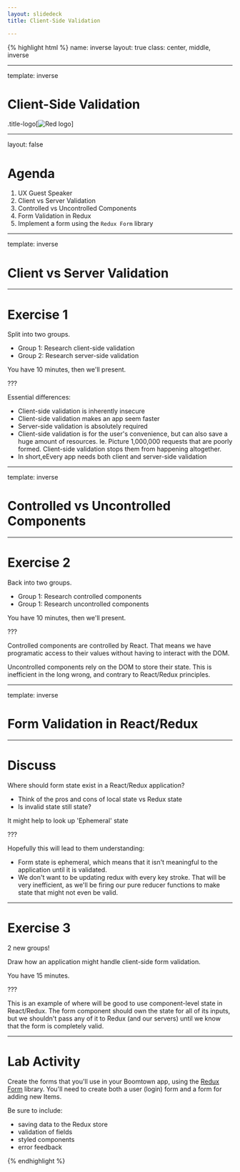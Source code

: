 ```yaml
---
layout: slidedeck
title: Client-Side Validation

---
```


{% highlight html %}
name: inverse
layout: true
class: center, middle, inverse

---
template: inverse

# Client-Side Validation

.title-logo[![Red logo](/public/img/red-logo-white.svg)]

---
layout: false

# Agenda

1. UX Guest Speaker
1. Client vs Server Validation
1. Controlled vs Uncontrolled Components
1. Form Validation in Redux
1. Implement a form using the `Redux Form` library

---

template: inverse

# Client vs Server Validation

---
# Exercise 1

Split into two groups.

- Group 1: Research client-side validation
- Group 2: Research server-side validation

You have 10 minutes, then we'll present.

???

Essential differences:

- Client-side validation is inherently insecure
- Client-side validation makes an app seem faster
- Server-side validation is absolutely required
- Client-side validation is for the user's convenience, but can also save a huge amount of resources. Ie. Picture 1,000,000 requests that are poorly formed. Client-side validation stops them from happening altogether.
- In short,eEvery app needs both client and server-side validation


---

template: inverse

# Controlled vs Uncontrolled Components

---
# Exercise 2

Back into two groups.

- Group 1: Research controlled components
- Group 1: Research uncontrolled components

You have 10 minutes, then we'll present.

???

Controlled components are controlled by React. That means we have programatic access to their values without having to interact with the DOM.

Uncontrolled components rely on the DOM to store their state. This is inefficient in the long wrong, and contrary to React/Redux principles.

---

template: inverse

# Form Validation in React/Redux

---
# Discuss

Where should form state exist in a React/Redux application?

- Think of the pros and cons of local state vs Redux state
- Is invalid state still state?

It might help to look up 'Ephemeral' state  

???

Hopefully this will lead to them understanding:

- Form state is ephemeral, which means that it isn't meaningful to the application until it is validated.
- We don't want to be updating redux with every key stroke. That will be very inefficient, as we'll be firing our pure reducer functions to make state that might not even be valid.

---
# Exercise 3

2 new groups!

Draw how an application might handle client-side form validation.

You have 15 minutes.

???

This is an example of where will be good to use component-level state in React/Redux. The form component should own the state for all of its inputs, but we shouldn't pass any of it to Redux (and our servers) until we know that the form is completely valid.

---
# Lab Activity

Create the forms that you'll use in your Boomtown app, using the [Redux Form](http://redux-form.com) library.
You'll need to create both a user (login) form and a form for adding new Items.

Be sure to include:
  - saving data to the Redux store
  - validation of fields
  - styled components
  - error feedback

{% endhighlight %}

